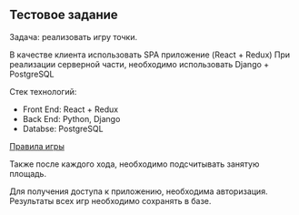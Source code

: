 ## Тестовое задание

Задача: реализовать игру точки.

В качестве клиента использовать SPA приложение (React + Redux)
При реализации серверной части, необходимо использовать Django + PostgreSQL

Стек технологий:
* Front End: React + Redux
* Back End: Python, Django
* Databse: PostgreSQL

[Правила игры](https://ru.wikipedia.org/wiki/%D0%A2%D0%BE%D1%87%D0%BA%D0%B8_(%D0%B8%D0%B3%D1%80%D0%B0))

Также после каждого хода, необходимо подсчитывать занятую площадь.

Для получения доступа к приложению, необходима авторизация.
Результаты всех игр необходимо сохранять в базе.